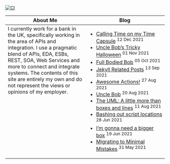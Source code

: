 [![CI](https://github.com/JohnScottUK/JohnScottUK/actions/workflows/update_readme.yml/badge.svg)](https://github.com/JohnScottUK/JohnScottUK/actions/workflows/update_readme.yml)

<table><thead><tr><th valign="top" width="50%">About Me</th><th valign="top" width="50%">Blog</th></tr></thead><tbody><tr><td valign="top">
I currently work for a bank in the UK, specifically working in the area of APIs and integration. I use a pragmatic blend of APIs, EDA, ESBs, REST, SOA, Web Services and more to connect and integrate systems. The contents of this site are entirely my own and do not represent the views or opinions of my employer.
</td><td valign="top"><!-- begin blog -->

* [Calling Time on my Time Capsule](https://www.jsware.io/general/2021/12/12/Timecapsule/) <sup>12 Dec 2021</sup>
* [Uncle Bob’s Tricky Halloween](https://www.jsware.io/terminator/2021/11/01/Tricky-Halloween/) <sup>01 Nov 2021</sup>
* [Full Bodied Bob](https://www.jsware.io/terminator/2021/10/05/Full-Bodied-Bob/) <sup>05 Oct 2021</sup>
* [Jekyll Related Posts](https://www.jsware.io/programming/2021/09/13/Jekyll-Related-Posts/) <sup>13 Sep 2021</sup>
* [Awesome Actions!](https://www.jsware.io/programming/2021/08/27/GitHub-Actions/) <sup>27 Aug 2021</sup>
* [Uncle Bob](https://www.jsware.io/terminator/2021/08/20/T-800-nicely/) <sup>20 Aug 2021</sup>
* [The UML: A little more than boxes and lines](https://www.jsware.io/architecture/2021/08/11/The-UML/) <sup>11 Aug 2021</sup>
* [Bashing out script locations](https://www.jsware.io/programming/2021/06/28/Bashing-out-script-locations/) <sup>28 Jun 2021</sup>
* [I’m gonna need a bigger box](https://www.jsware.io/terminator/2021/06/19/Terminator-T-800/) <sup>19 Jun 2021</sup>
* [Migrating to Minimal Mistakes](https://www.jsware.io/programming/2021/05/31/Migrating-to-Minimal-Mistakes/) <sup>31 May 2021</sup>
<!-- end blog -->
</td></tr></tbody></table>
